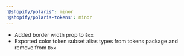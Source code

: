 ```yaml
---
'@shopify/polaris': minor
'@shopify/polaris-tokens': minor
---
```


- Added border width prop to `Box`
- Exported color token subset alias types from tokens package and remove from `Box`
